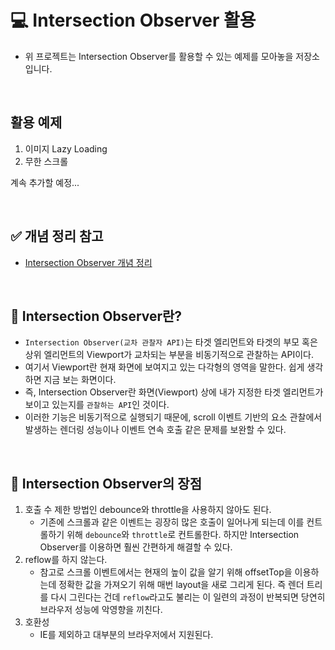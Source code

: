 # 💻 Intersection Observer 활용

- 위 프로젝트는 Intersection Observer를 활용할 수 있는 예제를 모아놓을 저장소입니다.

<br />

## 활용 예제

1. 이미지 Lazy Loading
2. 무한 스크롤

계속 추가할 예정...

<br />

## ✅ 개념 정리 참고

- [Intersection Observer 개념 정리](https://blog.naver.com/ssi02014/222718621102)

<br />

## 📝 Intersection Observer란?

- `Intersection Observer(교차 관찰자 API)`는 타겟 엘리먼트와 타겟의 부모 혹은 상위 엘리먼트의 Viewport가 교차되는 부분을 비동기적으로 관찰하는 API이다.
- 여기서 Viewport란 현재 화면에 보여지고 있는 다각형의 영역을 말한다. 쉽게 생각하면 지금 보는 화면이다.
- 즉, Intersection Observer란 화면(Viewport) 상에 내가 지정한 타겟 엘리먼트가 보이고 있는지를 `관찰하는 API`인 것이다.
- 이러한 기능은 비동기적으로 실행되기 때문에, scroll 이벤트 기반의 요소 관찰에서 발생하는 렌더링 성능이나 이벤트 연속 호출 같은 문제를 보완할 수 있다.

<br />

## 📝 Intersection Observer의 장점

1. 호출 수 제한 방법인 debounce와 throttle을 사용하지 않아도 된다.
   - 기존에 스크롤과 같은 이벤트는 굉장히 많은 호출이 일어나게 되는데 이를 컨트롤하기 위해 `debounce`와 `throttle`로 컨트롤한다. 하지만 Intersection Observer를 이용하면 훨씬 간편하게 해결할 수 있다.
2. reflow를 하지 않는다.
   - 참고로 스크롤 이벤트에서는 현재의 높이 값을 알기 위해 offsetTop을 이용하는데 정확한 값을 가져오기 위해 매번 layout을 새로 그리게 된다. 즉 렌더 트리를 다시 그린다는 건데 `reflow`라고도 불리는 이 일련의 과정이 반복되면 당연히 브라우저 성능에 악영향을 끼친다.
3. 호환성
   - IE를 제외하고 대부분의 브라우저에서 지원된다.

<br />
